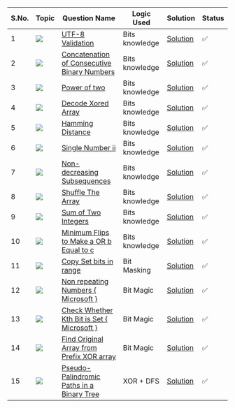 S.No. | Topic | Question Name | Logic Used | Solution | Status |
------|---------------|------------|-------|------|------|
1 | ![](https://img.shields.io/badge/Bits-f0772b?style=for-the-badge&logo=array&logoColor=black) | [UTF-8 Validation](https://leetcode.com/problems/utf-8-validation/) | Bits knowledge | [Solution](https://github.com/himanshugupta09/LEETCODE_SOLUTIONS/blob/main/BIT%20MANIPULATION/UTF-8%20Validation.cpp) | ✅ |
2 | ![](https://img.shields.io/badge/Bits-f0772b?style=for-the-badge&logo=array&logoColor=black) | [Concatenation of Consecutive Binary Numbers](https://leetcode.com/problems/concatenation-of-consecutive-binary-numbers/) | Bits knowledge | [Solution](https://github.com/himanshugupta09/LEETCODE_SOLUTIONS/blob/main/BIT%20MANIPULATION/Concatenation%20of%20Consecutive%20Binary%20Numbers.cpp) | ✅ |
3 | ![](https://img.shields.io/badge/Bits-f0772b?style=for-the-badge&logo=array&logoColor=black) | [Power of two](https://leetcode.com/problems/power-of-two/) | Bits knowledge | [Solution](https://github.com/himanshugupta09/LEETCODE_SOLUTIONS/blob/main/BIT%20MANIPULATION/power-of-two.cpp) | ✅ |
4 | ![](https://img.shields.io/badge/Bits-f0772b?style=for-the-badge&logo=array&logoColor=black) | [Decode Xored Array](https://leetcode.com/problems/decode-xored-array/) | Bits knowledge | [Solution](https://github.com/himanshugupta09/LEETCODE_SOLUTIONS/blob/main/BIT%20MANIPULATION/decode-xored-array.cpp) | ✅ |
5 | ![](https://img.shields.io/badge/Bits-f0772b?style=for-the-badge&logo=array&logoColor=black) | [Hamming Distance](https://leetcode.com/problems/hamming-distance/) | Bits knowledge | [Solution](https://github.com/himanshugupta09/LEETCODE_SOLUTIONS/blob/main/BIT%20MANIPULATION/hamming-distance.cpp) | ✅ |
6 | ![](https://img.shields.io/badge/Bits-f0772b?style=for-the-badge&logo=array&logoColor=black) | [Single Number ii](https://leetcode.com/problems/single-number-ii/) | Bits knowledge | [Solution](https://github.com/himanshugupta09/LEETCODE_SOLUTIONS/blob/main/BIT%20MANIPULATION/single-number-ii.cpp) | ✅ |
7 | ![](https://img.shields.io/badge/Bits-f0772b?style=for-the-badge&logo=array&logoColor=black) | [Non-decreasing Subsequences](https://leetcode.com/problems/non-decreasing-subsequences/) | Bits knowledge | [Solution](https://github.com/himanshugupta09/LEETCODE_SOLUTIONS/blob/main/BIT%20MANIPULATION/non-decreasing-subsequences.cpp) | ✅ |
8 | ![](https://img.shields.io/badge/Bits-f0772b?style=for-the-badge&logo=array&logoColor=black) | [Shuffle The Array](https://leetcode.com/problems/shuffle-the-array/) | Bits knowledge | [Solution](https://github.com/himanshugupta09/LEETCODE_SOLUTIONS/blob/main/BIT%20MANIPULATION/shuffle-the-array.cpp) | ✅ |
9 | ![](https://img.shields.io/badge/Bits-f0772b?style=for-the-badge&logo=array&logoColor=black) | [Sum of Two Integers](https://leetcode.com/problems/sum-of-two-integers/) | Bits knowledge | [Solution](https://github.com/himanshugupta09/LEETCODE_SOLUTIONS/blob/main/BIT%20MANIPULATION/sum-of-two-integers.cpp) | ✅ |
10 | ![](https://img.shields.io/badge/Bits-f0772b?style=for-the-badge&logo=array&logoColor=black) | [Minimum Flips to Make a OR b Equal to c](https://leetcode.com/problems/minimum-flips-to-make-a-or-b-equal-to-c/) | Bits knowledge | [Solution](https://github.com/himanshugupta09/LEETCODE_SOLUTIONS/blob/main/BIT%20MANIPULATION/minimum-flips-to-make-a-or-b-equal-to-c.cpp) | ✅ |
11 | ![](https://img.shields.io/badge/Bits-f0772b?style=for-the-badge&logo=array&logoColor=black) | [Copy Set bits in range](https://practice.geeksforgeeks.org/problems/copy-set-bits-in-range0623/1) | Bit Masking | [Solution](https://github.com/himanshugupta09/LEETCODE_SOLUTIONS/blob/main/BIT%20MANIPULATION/copy-set-bits-in-range.cpp) | ✅ |
12 | ![](https://img.shields.io/badge/Bits-f0772b?style=for-the-badge&logo=array&logoColor=black) | [Non repeating Numbers { Microsoft }](https://practice.geeksforgeeks.org/problems/finding-the-numbers0215/1) | Bit Magic | [Solution](https://github.com/himanshugupta09/LEETCODE_SOLUTIONS/blob/main/BIT%20MANIPULATION/non-repeating-numbers.cpp) | ✅ |
13 | ![](https://img.shields.io/badge/Bits-f0772b?style=for-the-badge&logo=array&logoColor=black) | [Check Whether Kth Bit is Set { Microsoft }](https://learn.udacity.com/paid-courses/cd12988/lessons/ls12987/concepts/1cee71f5-4cc2-4fe7-b55b-4d20230ef48e) | Bit Magic | [Solution](https://github.com/himanshugupta09/LEETCODE_SOLUTIONS/blob/main/BIT%20MANIPULATION/check-whether-k-th-bit-is-set-or-not.cpp) | ✅ |
14 | ![](https://img.shields.io/badge/Bits-f0772b?style=for-the-badge&logo=array&logoColor=black) | [Find Original Array from Prefix XOR array](https://leetcode.com/problems/find-the-original-array-of-prefix-xor/) | Bit Magic | [Solution](https://github.com/himanshugupta09/LEETCODE_SOLUTIONS/blob/main/BIT%20MANIPULATION/find-the-original-array-of-prefix-xor-array.cpp) | ✅ |
15 | ![](https://img.shields.io/badge/Bits-f0772b?style=for-the-badge&logo=array&logoColor=black) | [Pseudo-Palindromic Paths in a Binary Tree](https://leetcode.com/problems/pseudo-palindromic-paths-in-a-binary-tree/) | XOR + DFS | [Solution](https://github.com/himanshugupta09/LEETCODE_SOLUTIONS/blob/main/BIT%20MANIPULATION/pseudo-palindromic-paths-in-a-binary-tree.py) | ✅ |

















